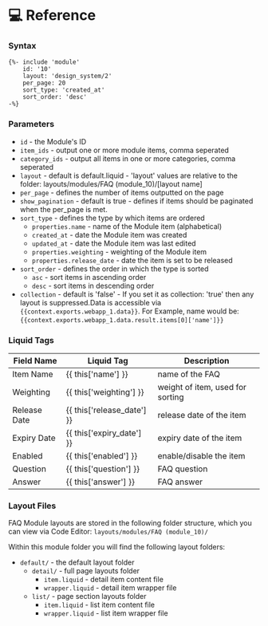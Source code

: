 # 💻 Reference

### Syntax

```liquid
{%- include 'module'
    id: '10'
    layout: 'design_system/2'
    per_page: 20
    sort_type: 'created_at'
    sort_order: 'desc' 
-%}
```

### Parameters

* `id` - the Module's ID
* `item_ids` - output one or more module items, comma seperated
* `category_ids` - output all items in one or more categories, comma seperated
* `layout` - default is default.liquid - 'layout' values are relative to the folder: layouts/modules/FAQ (module\_10)/\[layout name]
* `per_page` - defines the number of items outputted on the page
* `show_pagination` - default is true - defines if items should be paginated when the per\_page is met.
* `sort_type` - defines the type by which items are ordered
  * `properties.name` - name of the Module item (alphabetical)
  * `created_at` - date the Module item was created
  * `updated_at` - date the Module item was last edited
  * `properties.weighting` - weighting of the Module item
  * `properties.release_date` - date the item is set to be released
* `sort_order` - defines the order in which the type is sorted
  * `asc` - sort items in ascending order
  * `desc` - sort items in descending order
* `collection` - default is 'false' - If you set it as collection: 'true' then any layout is suppressed.Data is accessible via `{{context.exports.webapp_1.data}}`. For Example, name would be: `{{context.exports.webapp_1.data.result.items[0]['name']}}`

### Liquid Tags

| **Field Name** | **Liquid Tag**                 | **Description**                  |
| -------------- | ------------------------------ | -------------------------------- |
| Item Name      | \{{ this\['name'] \}}          | name of the FAQ                  |
| Weighting      | \{{ this\['weighting'] \}}     | weight of item, used for sorting |
| Release Date   | \{{ this\['release\_date'] \}} | release date of the item         |
| Expiry Date    | \{{ this\['expiry\_date'] \}}  | expiry date of the item          |
| Enabled        | \{{ this\['enabled'] \}}       | enable/disable the item          |
| Question       | \{{ this\['question'] \}}      | FAQ question                     |
| Answer         | \{{ this\['answer'] \}}        | FAQ answer                       |

### Layout Files

FAQ Module layouts are stored in the following folder structure, which you can view via Code Editor: `layouts/modules/FAQ (module_10)/`

Within this module folder you will find the following layout folders:

* `default/` - the default layout folder
  * `detail/` - full page layouts folder
    * `item.liquid` - detail item content file
    * `wrapper.liquid` - detail item wrapper file
  * `list/` - page section layouts folder
    * `item.liquid` - list item content file
    * `wrapper.liquid` - list item wrapper file
